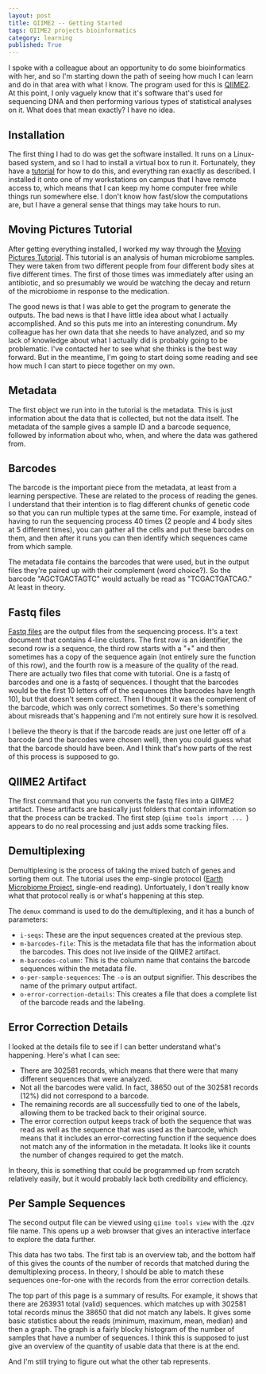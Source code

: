 ```yaml
---
layout: post
title: QIIME2 -- Getting Started
tags: QIIME2 projects bioinformatics
category: learning
published: True
---
```


I spoke with a colleague about an opportunity to do some bioinformatics with her, and so I'm starting down the path of seeing how much I can learn and do in that area with what I know. The program used for this is [QIIME2](https://qiime2.org/). At this point, I only vaguely know that it's software that's used for sequencing DNA and then performing various types of statistical analyses on it. What does that mean exactly? I have no idea.

## Installation

The first thing I had to do was get the software installed. It runs on a Linux-based system, and so I had to install a virtual box to run it. Fortunately, they have a [tutorial](https://docs.qiime2.org/2020.2/install/virtual/virtualbox/) for how to do this, and everything ran exactly as described. I installed it onto one of my workstations on campus that I have remote access to, which means that I can keep my home computer free while things run somewhere else. I don't know how fast/slow the computations are, but I have a general sense that things may take hours to run.

## Moving Pictures Tutorial

After getting everything installed, I worked my way through the [Moving Pictures Tutorial](https://docs.qiime2.org/2020.2/tutorials/moving-pictures/). This tutorial is an analysis of human microbiome samples. They were taken from two different people from four different body sites at five different times. The first of those times was immediately after using an antibiotic, and so presumably we would be watching the decay and return of the microbiome in response to the medication.

The good news is that I was able to get the program to generate the outputs. The bad news is that I have little idea about what I actually accomplished. And so this puts me into an interesting conundrum. My colleague has her own data that she needs to have analyzed, and so my lack of knowledge about what I actually did is probably going to be problematic. I've contacted her to see what she thinks is the best way forward. But in the meantime, I'm going to start doing some reading and see how much I can start to piece together on my own.

## Metadata

The first object we run into in the tutorial is the metadata. This is just information about the data that is collected, but not the data itself. The metadata of the sample gives a sample ID and a barcode sequence, followed by information about who, when, and where the data was gathered from.

## Barcodes

The barcode is the important piece from the metadata, at least from a learning perspective. These are related to the process of reading the genes. I understand that their intention is to flag different chunks of genetic code so that you can run multiple types at the same time. For example, instead of having to run the sequencing process 40 times (2 people and 4 body sites at 5 different times), you can gather all the cells and put these barcodes on them, and then after it runs you can then identify which sequences came from which sample.

The metadata file contains the barcodes that were used, but in the output files they're paired up with their complement (word choice?). So the barcode "AGCTGACTAGTC" would actually be read as "TCGACTGATCAG." At least in theory.

## Fastq files

[Fastq files](https://en.wikipedia.org/wiki/FASTQ_format) are the output files from the sequencing process. It's a text document that contains 4-line clusters. The first row is an identifier, the second row is a sequence, the third row starts with a "+" and then sometimes has a copy of the sequence again (not entirely sure the function of this row), and the fourth row is a measure of the quality of the read. There are actually two files that come with tutorial. One is a fastq of barcodes and one is a fastq of sequences. I thought that the barcodes would be the first 10 letters off of the sequences (the barcodes have length 10), but that doesn't seem correct. Then I thought it was the complement of the barcode, which was only correct sometimes. So there's something about misreads that's happening and I'm not entirely sure how it is resolved.

I believe the theory is that if the barcode reads are just one letter off of a barcode (and the barcodes were chosen well), then you could guess what that the barcode should have been. And I think that's how parts of the rest of this process is supposed to go.

## QIIME2 Artifact

The first command that you run converts the fastq files into a QIIME2 artifact. These artifacts are basically just folders that contain information so that the process can be tracked. The first step (```qiime tools import ... ```) appears to do no real processing and just adds some tracking files.

## Demultiplexing

Demultiplexing is the process of taking the mixed batch of genes and sorting them out. The tutorial uses the emp-single protocol ([Earth Microbiome Project](https://earthmicrobiome.org/), single-end reading). Unfortuately, I don't really know what that protocol really is or what's happening at this step.

The ```demux``` command is used to do the demultiplexing, and it has a bunch of parameters:
- ```i-seqs```: These are the input sequences created at the previous step.
- ```m-barcodes-file```: This is the metadata file that has the information about the barcodes. This does not live inside of the QIIME2 artifact.
- ```m-barcodes-column```: This is the column name that contains the barcode sequences within the metadata file.
- ```o-per-sample-sequences```: The ```-o``` is an output signifier. This describes the name of the primary output artifact.
- ```o-error-correction-details```: This creates a file that does a complete list of the barcode reads and the labeling.

## Error Correction Details

I looked at the details file to see if I can better understand what's happening. Here's what I can see:
- There are 302581 records, which means that there were that many different sequences that were analyzed.
- Not all the barcodes were valid. In fact, 38650 out of the 302581 records (12%) did not correspond to a barcode.
- The remaining records are all successfully tied to one of the labels, allowing them to be tracked back to their original source.
- The error correction output keeps track of both the sequence that was read as well as the sequence that was used as the barcode, which means that it includes an error-correcting function if the sequence does not match any of the information in the metadata. It looks like it counts the number of changes required to get the match.

In theory, this is something that could be programmed up from scratch relatively easily, but it would probably lack both credibility and efficiency.

## Per Sample Sequences

The second output file can be viewed using ```qiime tools view``` with the .qzv file name. This opens up a web browser that gives an interactive interface to explore the data further.

This data has two tabs. The first tab is an overview tab, and the bottom half of this gives the counts of the number of records that matched during the demultiplexing process. In theory, I should be able to match these sequences one-for-one with the records from the error correction details.

The top part of this page is a summary of results. For example, it shows that there are 263931 total (valid) sequences. which matches up with 302581 total records minus the 38650 that did not match any labels. It gives some basic statistics about the reads (minimum, maximum, mean, median) and then a graph. The graph is a fairly blocky histogram of the number of samples that have a number of sequences. I think this is supposed to just give an overview of the quantity of usable data that there is at the end.

And I'm still trying to figure out what the other tab represents.
